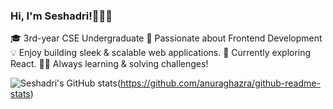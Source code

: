 ### Hi, I'm Seshadri!🙋🏻‍♀️


🎓 3rd-year CSE Undergraduate 
🌟 Passionate about Frontend Development
💡 Enjoy building sleek & scalable web applications.
🚀 Currently exploring React.
👩‍💻 Always learning & solving challenges!


![Seshadri's GitHub stats](https://github-readme-stats.vercel.app/api?username=seshadri-dutta&show_icons=true&theme=radical)(https://github.com/anuraghazra/github-readme-stats)
